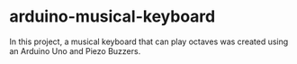# arduino-musical-keyboard
In this project, a musical keyboard that can play octaves was created using an Arduino Uno and Piezo Buzzers.

